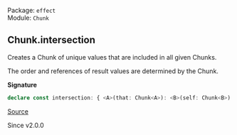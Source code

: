 Package: `effect`<br />
Module: `Chunk`<br />

## Chunk.intersection

Creates a Chunk of unique values that are included in all given Chunks.

The order and references of result values are determined by the Chunk.

**Signature**

```ts
declare const intersection: { <A>(that: Chunk<A>): <B>(self: Chunk<B>) => Chunk<A & B>; <A, B>(self: Chunk<A>, that: Chunk<B>): Chunk<A & B>; }
```

[Source](https://github.com/Effect-TS/effect/tree/main/packages/effect/src/Chunk.ts#L804)

Since v2.0.0
